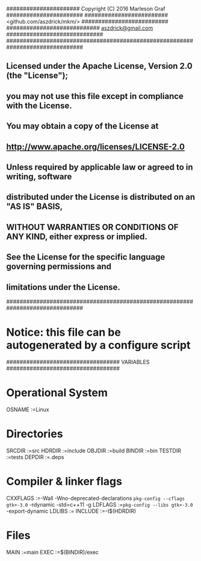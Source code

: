 ###################### Copyright (C) 2016 Marleson Graf #######################
######################### <github.com/aszdrick/mkm/> ##########################
############################ <aszdrick@gmail.com> #############################
###############################################################################
## Licensed under the Apache License, Version 2.0 (the "License");           ##
## you may not use this file except in compliance with the License.          ##
## You may obtain a copy of the License at                                   ##
##                                                                           ##
##     http://www.apache.org/licenses/LICENSE-2.0                            ##
##                                                                           ##
## Unless required by applicable law or agreed to in writing, software       ##
## distributed under the License is distributed on an "AS IS" BASIS,         ##
## WITHOUT WARRANTIES OR CONDITIONS OF ANY KIND, either express or implied.  ##
## See the License for the specific language governing permissions and       ##
## limitations under the License.                                            ##
###############################################################################

# Notice: this file can be autogenerated by a configure script

################################## VARIABLES ##################################
# Operational System
OSNAME   :=Linux
# Directories
SRCDIR   :=src
HDRDIR   :=include
OBJDIR   :=build
BINDIR   :=bin
TESTDIR  :=tests
DEPDIR   :=.deps
# Compiler & linker flags
CXXFLAGS :=-Wall -Wno-deprecated-declarations `pkg-config --cflags gtk+-3.0` -rdynamic -std=c++11 -g
LDFLAGS  :=`pkg-config --libs gtk+-3.0` -export-dynamic
LDLIBS   :=
INCLUDE  :=-I$(HDRDIR)
# Files
MAIN     :=main
EXEC     :=$(BINDIR)/exec
